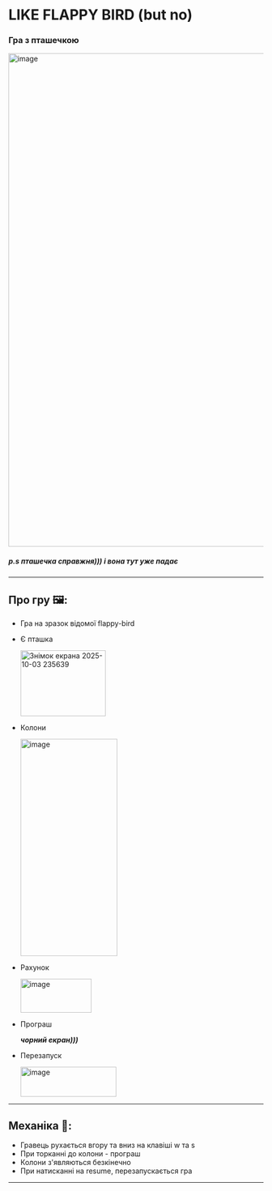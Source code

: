 # LIKE FLAPPY BIRD (but no)
### Гра з пташечкою 

<img width="1498" height="975" alt="image" src="https://github.com/user-attachments/assets/6319ab30-8afc-4924-b6c2-33e2b2f4d33a" />

##### p.s пташечка справжня))) і вона тут уже падає
---
## Про гру 🖼️:
- Гра на зразок відомої flappy-bird
- Є пташка
  
  <img width="168" height="130" alt="Знімок екрана 2025-10-03 235639" src="https://github.com/user-attachments/assets/4eb73248-1574-4e62-bc11-10333d54b078" />
  
- Колони
  
  <img width="191" height="429" alt="image" src="https://github.com/user-attachments/assets/9beceb25-06c4-4aff-973c-48f6a577d61a" />
  
- Рахунок

  <img width="140" height="67" alt="image" src="https://github.com/user-attachments/assets/70dd6922-065b-4276-ba03-87a25b51621b" />

- Програш
  
  ***чорний екран)))***
- Перезапуск

  <img width="189" height="59" alt="image" src="https://github.com/user-attachments/assets/92bd1f5e-2dff-44fd-b429-9745cbf592ab" />
---
## Механіка 🔧:
- Гравець рухається вгору та вниз на клавіші w та s
- При торканні до колони - програш
- Колони з'являються безкінечно
- При натисканні на resume, перезапускається гра
---
